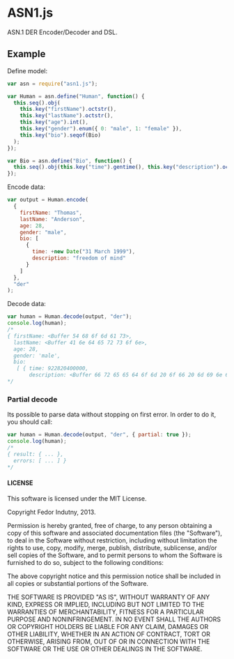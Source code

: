 # ASN1.js

ASN.1 DER Encoder/Decoder and DSL.

## Example

Define model:

```javascript
var asn = require("asn1.js");

var Human = asn.define("Human", function() {
  this.seq().obj(
    this.key("firstName").octstr(),
    this.key("lastName").octstr(),
    this.key("age").int(),
    this.key("gender").enum({ 0: "male", 1: "female" }),
    this.key("bio").seqof(Bio)
  );
});

var Bio = asn.define("Bio", function() {
  this.seq().obj(this.key("time").gentime(), this.key("description").octstr());
});
```

Encode data:

```javascript
var output = Human.encode(
  {
    firstName: "Thomas",
    lastName: "Anderson",
    age: 28,
    gender: "male",
    bio: [
      {
        time: +new Date("31 March 1999"),
        description: "freedom of mind"
      }
    ]
  },
  "der"
);
```

Decode data:

```javascript
var human = Human.decode(output, "der");
console.log(human);
/*
{ firstName: <Buffer 54 68 6f 6d 61 73>,
  lastName: <Buffer 41 6e 64 65 72 73 6f 6e>,
  age: 28,
  gender: 'male',
  bio:
   [ { time: 922820400000,
       description: <Buffer 66 72 65 65 64 6f 6d 20 6f 66 20 6d 69 6e 64> } ] }
*/
```

### Partial decode

Its possible to parse data without stopping on first error. In order to do it,
you should call:

```javascript
var human = Human.decode(output, "der", { partial: true });
console.log(human);
/*
{ result: { ... },
  errors: [ ... ] }
*/
```

#### LICENSE

This software is licensed under the MIT License.

Copyright Fedor Indutny, 2013.

Permission is hereby granted, free of charge, to any person obtaining a
copy of this software and associated documentation files (the
"Software"), to deal in the Software without restriction, including
without limitation the rights to use, copy, modify, merge, publish,
distribute, sublicense, and/or sell copies of the Software, and to permit
persons to whom the Software is furnished to do so, subject to the
following conditions:

The above copyright notice and this permission notice shall be included
in all copies or substantial portions of the Software.

THE SOFTWARE IS PROVIDED "AS IS", WITHOUT WARRANTY OF ANY KIND, EXPRESS
OR IMPLIED, INCLUDING BUT NOT LIMITED TO THE WARRANTIES OF
MERCHANTABILITY, FITNESS FOR A PARTICULAR PURPOSE AND NONINFRINGEMENT. IN
NO EVENT SHALL THE AUTHORS OR COPYRIGHT HOLDERS BE LIABLE FOR ANY CLAIM,
DAMAGES OR OTHER LIABILITY, WHETHER IN AN ACTION OF CONTRACT, TORT OR
OTHERWISE, ARISING FROM, OUT OF OR IN CONNECTION WITH THE SOFTWARE OR THE
USE OR OTHER DEALINGS IN THE SOFTWARE.
